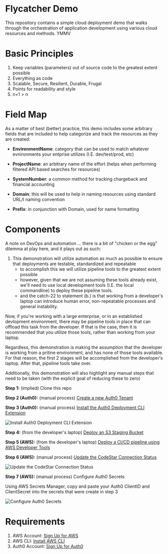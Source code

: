 # Flycatcher Demo

This repository contains a simple cloud deployment demo that walks through the orchestration of application development using various cloud resources and methods. YMMV

# Basic Principles

1. Keep variables (parameters) out of source code to the greatest extent possible
2. Everything as code
3. Scalable, Secure, Resilient, Durable, Frugal
4. Points for readability and style
5. n+1 > n

# Field Map

As a matter of best (better) practice, this demo includes some arbitrary fields that are included to help categorize and track the resources as they are created:

- **EnvironmentName**: category that can be used to match whatever evnironments your entprise utilizes (I.E. dev/test/prod, etc)

- **ProjectName**: an arbitrary name of the effort (helps when performing filtered API based searches for resources)

- **SystemNumber**: a common method for tracking chargeback and financial accounting

- **Domain**: this will be used to help in naming resources using standard URL/I naming convention

- **Prefix**: in conjunction with Domain, used for name formatting

# Components

A note on DevOps and automation ... there is a bit of "chicken or the egg" dilemma at play here, and it plays out as such:

1. This demonstration will utilize automation as much as possible to ensure that deployments are testable, standardized and repeatable
    - to accomplish this we will utilize pipeline tools to the greatest extent possible
    - however, given that we are not assuming these tools already exist, we'll need to use local development tools (I.E. the local commandline) to deploy these pipeline tools.
    - and the catch-22 to statement (b.) is that working from a developer's laptop can introduce human error,  non-repeatable processes and general instability.

Now, if you're working with a large enterprise, or in an established devlopment environment, there may be pipeline tools in place that can offload this task from the developer.  If that is the case, then it is recommended that you utilize those tools, rather than working from your laptop.  

Regardless, this demonstration is making the assumption that the developer is working from a pritine environment, and has none of those tools available.  For that reason, the first 2 stages will be accomplished from the developer's laptop.  After that, pipeline tools take over.

Additionally, this demonstration will also highlight any manual steps that need to be taken (with the explicit goal of reducing these to zero)

**Step 1:** (implied) Clone this repo

**Step 2 (Auth0):** (manual process) [Create a new Auth0 Tenant](https://auth0.com/docs/get-started/learn-the-basics)

**Step 3 (Auth0):** (manual process) [Install the Auth0 Deployment CLI Extension](https://auth0.com/docs/extensions/deploy-cli-tool)

![Install Auth0 Deployment CLI Extension](./docs/mov/install_deploy_cli_extension.webp)

**Step 4:** (from the developer's laptop) [Deploy an S3 Staging Bucket](./docs/s3_staging.md)

**Step 5 (AWS):** (from the developer's laptop) [Deploy a CI/CD pipeline using AWS Developer Tools](./docs/aws_ci_cd_pipeline.md)

**Step 6 (AWS):** (manual process) [Update the CodeStar Connection Status](https://docs.aws.amazon.com/dtconsole/latest/userguide/connections-update.html)

![Update the CodeStar Connection Status](./docs/mov/authorize_github_connection.webp)

**Step 7 (AWS):** (manual process) Configure Auth0 Secrets

Using AWS Secrets Manager, copy and paste your Auth0 ClientID and ClientSecret into the secrets that were create in step 3

![Configure Auth0 Secrets](./docs/mov/aws_configure_auth0_secrets.webp)


# Requirements

1. AWS Account: [Sign Up for AWS](https://portal.aws.amazon.com/billing/signup#/start)
2. AWS CLI: [Install AWS CLI](https://docs.aws.amazon.com/cli/latest/userguide/install-cliv2.html)
3. Auth0 Account: [Sign Up for Auth0](https://auth0.com/signup)
